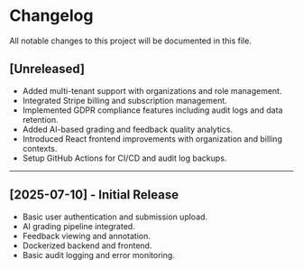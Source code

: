 # Changelog

All notable changes to this project will be documented in this file.

## [Unreleased]

- Added multi-tenant support with organizations and role management.
- Integrated Stripe billing and subscription management.
- Implemented GDPR compliance features including audit logs and data retention.
- Added AI-based grading and feedback quality analytics.
- Introduced React frontend improvements with organization and billing contexts.
- Setup GitHub Actions for CI/CD and audit log backups.

---

## [2025-07-10] - Initial Release

- Basic user authentication and submission upload.
- AI grading pipeline integrated.
- Feedback viewing and annotation.
- Dockerized backend and frontend.
- Basic audit logging and error monitoring.
